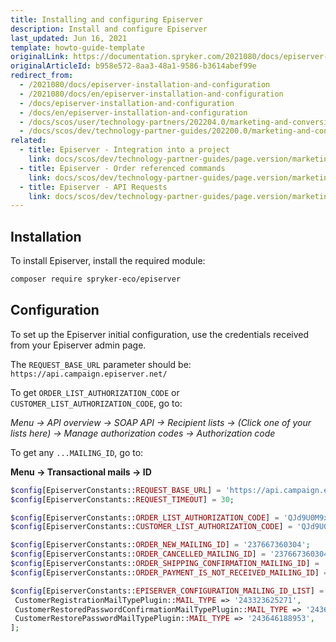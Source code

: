 ```yaml
---
title: Installing and configuring Episerver
description: Install and configure Episerver
last_updated: Jun 16, 2021
template: howto-guide-template
originalLink: https://documentation.spryker.com/2021080/docs/episerver-installation-and-configuration
originalArticleId: b958e572-8aa3-48a1-9586-b3614abef99e
redirect_from:
  - /2021080/docs/episerver-installation-and-configuration
  - /2021080/docs/en/episerver-installation-and-configuration
  - /docs/episerver-installation-and-configuration
  - /docs/en/episerver-installation-and-configuration
  - /docs/scos/user/technology-partners/202204.0/marketing-and-conversion/customer-communication/episerver/installing-and-configuring-episerver.html
  - /docs/scos/dev/technology-partner-guides/202200.0/marketing-and-conversion/customer-communication/episerver/installing-and-configuring-episerver.html
related:
  - title: Episerver - Integration into a project
    link: docs/scos/dev/technology-partner-guides/page.version/marketing-and-conversion/customer-communication/episerver/integrating-episerver.html
  - title: Episerver - Order referenced commands
    link: docs/scos/dev/technology-partner-guides/page.version/marketing-and-conversion/customer-communication/episerver/episerver-order-reference-commands.html
  - title: Episerver - API Requests
    link: docs/scos/dev/technology-partner-guides/page.version/marketing-and-conversion/customer-communication/episerver/episerver-api.html
---
```


## Installation

To install Episerver, install the required module:
```bash
composer require spryker-eco/episerver
```

## Configuration

To set up the Episerver initial configuration, use the credentials received from your Episerver admin page.

The `REQUEST_BASE_URL` parameter should be: `https://api.campaign.episerver.net/`

To get `ORDER_LIST_AUTHORIZATION_CODE` or `CUSTOMER_LIST_AUTHORIZATION_CODE`, go to:

<i>Menu → API overview → SOAP API → Recipient lists → (Click one of your lists here) → Manage authorization codes → Authorization code</i>

To get any `...MAILING_ID`, go to:

<b>Menu → Transactional mails → ID</b>

```php
$config[EpiserverConstants::REQUEST_BASE_URL] = 'https://api.campaign.episerver.net/';
$config[EpiserverConstants::REQUEST_TIMEOUT] = 30;

$config[EpiserverConstants::ORDER_LIST_AUTHORIZATION_CODE] = 'QJd9U0M9xssRGhnJrNr5ztt9FQa2x1wA';
$config[EpiserverConstants::CUSTOMER_LIST_AUTHORIZATION_CODE] = 'QJd9U0M9xssRGhnJrNr5ztt9FQa2x1wA';

$config[EpiserverConstants::ORDER_NEW_MAILING_ID] = '237667360304';
$config[EpiserverConstants::ORDER_CANCELLED_MAILING_ID] = '237667360304';
$config[EpiserverConstants::ORDER_SHIPPING_CONFIRMATION_MAILING_ID] = '237667360304';
$config[EpiserverConstants::ORDER_PAYMENT_IS_NOT_RECEIVED_MAILING_ID] = '237667360304';

$config[EpiserverConstants::EPISERVER_CONFIGURATION_MAILING_ID_LIST] = [
 CustomerRegistrationMailTypePlugin::MAIL_TYPE => '243323625271',
 CustomerRestoredPasswordConfirmationMailTypePlugin::MAIL_TYPE => '243646188958',
 CustomerRestorePasswordMailTypePlugin::MAIL_TYPE => '243646188953',
];
```
